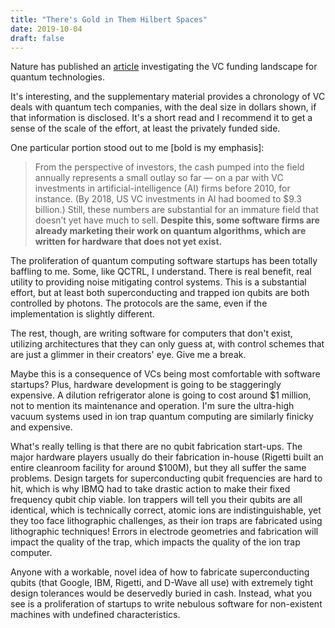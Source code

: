 ```yaml
---
title: "There's Gold in Them Hilbert Spaces"
date: 2019-10-04
draft: false
---
```


Nature has published an <a href="https://www.nature.com/articles/d41586-019-02935-4">article</a> investigating the VC funding landscape for quantum technologies.

It's interesting, and the supplementary material provides a chronology of VC deals with quantum tech companies, with the deal size in dollars shown, if that information is disclosed. It's a short read and I recommend it to get a sense of the scale of the effort, at least the privately funded side.

One particular portion stood out to me [bold is my emphasis]:

<blockquote><p>  From the perspective of investors, the cash pumped into the field annually represents a small outlay so far — on a par with VC investments in artificial-intelligence (AI) firms before 2010, for instance. (By 2018, US VC investments in AI had boomed to $9.3 billion.) Still, these numbers are substantial for an immature field that doesn’t yet have much to sell. <strong>Despite this, some software firms are already marketing their work on quantum algorithms, which are written for hardware that does not yet exist.</strong>
</p></blockquote>

The proliferation of quantum computing software startups has been totally baffling to me. Some, like QCTRL, I understand. There is real benefit, real utility to providing noise mitigating control systems. This is a substantial effort, but at least both superconducting and trapped ion qubits are both controlled by photons. The protocols are the same, even if the implementation is slightly different.

The rest, though, are writing software for computers that don't exist, utilizing architectures that they can only guess at, with control schemes that are just a glimmer in their creators' eye. Give me a break.

Maybe this is a consequence of VCs being most comfortable with software startups? Plus, hardware development is going to be staggeringly expensive. A dilution refrigerator alone is going to cost around $1 million, not to mention its maintenance and operation. I'm sure the ultra-high vacuum systems used in ion trap quantum computing are similarly finicky and expensive.

What's really telling is that there are no qubit fabrication start-ups. The major hardware players usually do their fabrication in-house (Rigetti built an entire cleanroom facility for around $100M), but they all suffer the same problems. Design targets for superconducting qubit frequencies are hard to hit, which is why IBMQ had to take drastic action to make their fixed frequency qubit chip viable. Ion trappers will tell you their qubits are all identical, which is technically correct, atomic ions are indistinguishable, yet they too face lithographic challenges, as their ion traps are fabricated using lithographic techniques! Errors in electrode geometries and fabrication will impact the quality of the trap, which impacts the quality of the ion trap computer.

Anyone with a workable, novel idea of how to fabricate superconducting qubits (that Google, IBM, Rigetti, and D-Wave all use) with extremely tight design tolerances would be deservedly buried in cash. Instead, what you see is a proliferation of startups to write nebulous software for non-existent machines with undefined characteristics.
